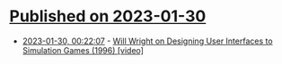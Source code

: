 # [Published on 2023-01-30](index.md)

* [2023-01-30, 00:22:07](https://lobste.rs/s/fz36cj/will_wright_on_designing_user_interfaces) - [Will Wright on Designing User Interfaces to Simulation Games (1996) [video]](https://donhopkins.medium.com/designing-user-interfaces-to-simulation-games-bd7a9d81e62d)
